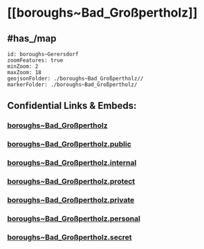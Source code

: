 # [[boroughs~Bad_Großpertholz]] 


## #has_/map  



```leaflet
id: boroughs~Gerersdorf
zoomFeatures: true 
minZoom: 2 
maxZoom: 18
geojsonFolder: ./boroughs~Bad_Großpertholz//
markerFolder: ./boroughs~Bad_Großpertholz/
```


## Confidential Links & Embeds: 

### [boroughs~Bad_Großpertholz](/_Standards/Earth/Continent/Europe/Europe~Central/Austria/Austrias_States/Niederösterreich/counties~NÖ/Gmünd/cities~Gmünd/Bad_Großpertholz/boroughs~Bad_Großpertholz.md) 

### [boroughs~Bad_Großpertholz.public](/_public/Earth/Continent/Europe/Europe~Central/Austria/Austrias_States/Niederösterreich/counties~NÖ/Gmünd/cities~Gmünd/Bad_Großpertholz/boroughs~Bad_Großpertholz.public.md) 

### [boroughs~Bad_Großpertholz.internal](/_internal/Earth/Continent/Europe/Europe~Central/Austria/Austrias_States/Niederösterreich/counties~NÖ/Gmünd/cities~Gmünd/Bad_Großpertholz/boroughs~Bad_Großpertholz.internal.md) 

### [boroughs~Bad_Großpertholz.protect](/_protect/Earth/Continent/Europe/Europe~Central/Austria/Austrias_States/Niederösterreich/counties~NÖ/Gmünd/cities~Gmünd/Bad_Großpertholz/boroughs~Bad_Großpertholz.protect.md) 

### [boroughs~Bad_Großpertholz.private](/_private/Earth/Continent/Europe/Europe~Central/Austria/Austrias_States/Niederösterreich/counties~NÖ/Gmünd/cities~Gmünd/Bad_Großpertholz/boroughs~Bad_Großpertholz.private.md) 

### [boroughs~Bad_Großpertholz.personal](/_personal/Earth/Continent/Europe/Europe~Central/Austria/Austrias_States/Niederösterreich/counties~NÖ/Gmünd/cities~Gmünd/Bad_Großpertholz/boroughs~Bad_Großpertholz.personal.md) 

### [boroughs~Bad_Großpertholz.secret](/_secret/Earth/Continent/Europe/Europe~Central/Austria/Austrias_States/Niederösterreich/counties~NÖ/Gmünd/cities~Gmünd/Bad_Großpertholz/boroughs~Bad_Großpertholz.secret.md)

